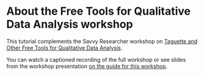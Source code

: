 # About the Free Tools for Qualitative Data Analysis workshop 

This tutorial complements the Savvy Researcher workshop on [Taguette and Other Free Tools for Qualitative Data Analysis](https://guides.library.illinois.edu/qualitative/workshops/free). 

You can watch a captioned recording of the full workshop or see slides from the workshop presentation [on the guide for this workshop]([url](https://guides.library.illinois.edu/qualitative/workshops/free)). 

